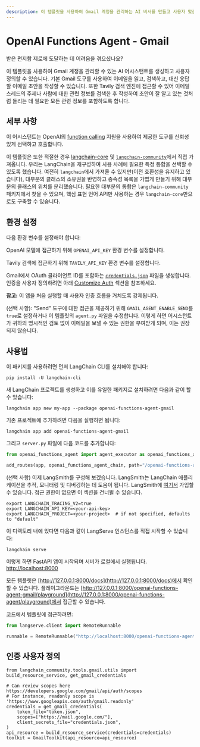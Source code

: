 ```yaml
---
description: 이 템플릿을 사용하여 Gmail 계정을 관리하는 AI 비서를 만들고 사용자 맞춤형으로 설정할 수 있습니다.
---
```


# OpenAI Functions Agent - Gmail

받은 편지함 제로에 도달하는 데 어려움을 겪으셨나요? 

이 템플릿을 사용하여 Gmail 계정을 관리할 수 있는 AI 어시스턴트를 생성하고 사용자 정의할 수 있습니다. 기본 Gmail 도구를 사용하여 이메일을 읽고, 검색하고, 대신 응답할 이메일 초안을 작성할 수 있습니다. 또한 Tavily 검색 엔진에 접근할 수 있어 이메일 스레드의 주제나 사람에 대한 관련 정보를 검색한 후 작성하여 초안이 잘 알고 있는 것처럼 들리는 데 필요한 모든 관련 정보를 포함하도록 합니다.

## 세부 사항

이 어시스턴트는 OpenAI의 [function calling](https://python.langchain.com/docs/modules/chains/how_to/openai_functions) 지원을 사용하여 제공한 도구를 신뢰성 있게 선택하고 호출합니다.

이 템플릿은 또한 적절한 경우 [langchain-core](https://pypi.org/project/langchain-core/) 및 [`langchain-community`](https://pypi.org/project/langchain-community/)에서 직접 가져옵니다. 우리는 LangChain을 재구성하여 사용 사례에 필요한 특정 통합을 선택할 수 있도록 했습니다. 여전히 `langchain`에서 가져올 수 있지만(이전 호환성을 유지하고 있습니다), 대부분의 클래스의 소유권을 반영하고 종속성 목록을 가볍게 만들기 위해 대부분의 클래스의 위치를 분리했습니다. 필요한 대부분의 통합은 `langchain-community` 패키지에서 찾을 수 있으며, 핵심 표현 언어 API만 사용하는 경우 `langchain-core`만으로도 구축할 수 있습니다.

## 환경 설정

다음 환경 변수를 설정해야 합니다:

OpenAI 모델에 접근하기 위해 `OPENAI_API_KEY` 환경 변수를 설정합니다.

Tavily 검색에 접근하기 위해 `TAVILY_API_KEY` 환경 변수를 설정합니다.

Gmail에서 OAuth 클라이언트 ID를 포함하는 [`credentials.json`](https://developers.google.com/gmail/api/quickstart/python#authorize_credentials_for_a_desktop_application) 파일을 생성합니다. 인증을 사용자 정의하려면 아래 [Customize Auth](#customize-auth) 섹션을 참조하세요.

**참고:** 이 앱을 처음 실행할 때 사용자 인증 흐름을 거치도록 강제됩니다.

(선택 사항): "Send" 도구에 대한 접근을 제공하기 위해 `GMAIL_AGENT_ENABLE_SEND`를 `true`로 설정하거나 이 템플릿의 `agent.py` 파일을 수정합니다. 이렇게 하면 어시스턴트가 귀하의 명시적인 검토 없이 이메일을 보낼 수 있는 권한을 부여받게 되며, 이는 권장되지 않습니다.

## 사용법

이 패키지를 사용하려면 먼저 LangChain CLI를 설치해야 합니다:

```shell
pip install -U langchain-cli
```


새 LangChain 프로젝트를 생성하고 이를 유일한 패키지로 설치하려면 다음과 같이 할 수 있습니다:

```shell
langchain app new my-app --package openai-functions-agent-gmail
```


기존 프로젝트에 추가하려면 다음을 실행하면 됩니다:

```shell
langchain app add openai-functions-agent-gmail
```


그리고 `server.py` 파일에 다음 코드를 추가합니다:
```python
from openai_functions_agent import agent_executor as openai_functions_agent_chain

add_routes(app, openai_functions_agent_chain, path="/openai-functions-agent-gmail")
```


(선택 사항) 이제 LangSmith를 구성해 보겠습니다.
LangSmith는 LangChain 애플리케이션을 추적, 모니터링 및 디버깅하는 데 도움이 됩니다.
LangSmith에 [여기서](https://smith.langchain.com/) 가입할 수 있습니다.
접근 권한이 없으면 이 섹션을 건너뛸 수 있습니다.

```shell
export LANGCHAIN_TRACING_V2=true
export LANGCHAIN_API_KEY=<your-api-key>
export LANGCHAIN_PROJECT=<your-project>  # if not specified, defaults to "default"
```


이 디렉토리 내에 있다면 다음과 같이 LangServe 인스턴스를 직접 시작할 수 있습니다:

```shell
langchain serve
```


이렇게 하면 FastAPI 앱이 시작되며 서버가 로컬에서 실행됩니다.
[http://localhost:8000](http://localhost:8000)

모든 템플릿은 [http://127.0.0.1:8000/docs](http://127.0.0.1:8000/docs)에서 확인할 수 있습니다.
플레이그라운드는 [http://127.0.0.1:8000/openai-functions-agent-gmail/playground](http://127.0.0.1:8000/openai-functions-agent/playground)에서 접근할 수 있습니다.  

코드에서 템플릿에 접근하려면:

```python
from langserve.client import RemoteRunnable

runnable = RemoteRunnable("http://localhost:8000/openai-functions-agent-gmail")
```


## 인증 사용자 정의

```
from langchain_community.tools.gmail.utils import build_resource_service, get_gmail_credentials

# Can review scopes here https://developers.google.com/gmail/api/auth/scopes
# For instance, readonly scope is 'https://www.googleapis.com/auth/gmail.readonly'
credentials = get_gmail_credentials(
    token_file="token.json",
    scopes=["https://mail.google.com/"],
    client_secrets_file="credentials.json",
)
api_resource = build_resource_service(credentials=credentials)
toolkit = GmailToolkit(api_resource=api_resource)
```